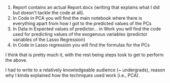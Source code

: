 1. Report contains an actual Report.docx (writing that explains what I did but doesn't tackle the code at all).
2. In Code in PCA you will find the main notebook where there is everything apart from how I got to the predicted values of the PCs
3. In Data in Expected values of predictor... in Work you will find the code used for predicting values of the exogenous variables (predictor variables of the Lasso Regression)
4. In Code in Lasso regression you will find the formulas for the PCs

I think that is pretty much it, with the rest being steps took to get to perform the above.

I had to write to a relatively knowledgeable audience (~ undergrads), reason why I kinda explained how the techniques used work (i.e., PCA).
